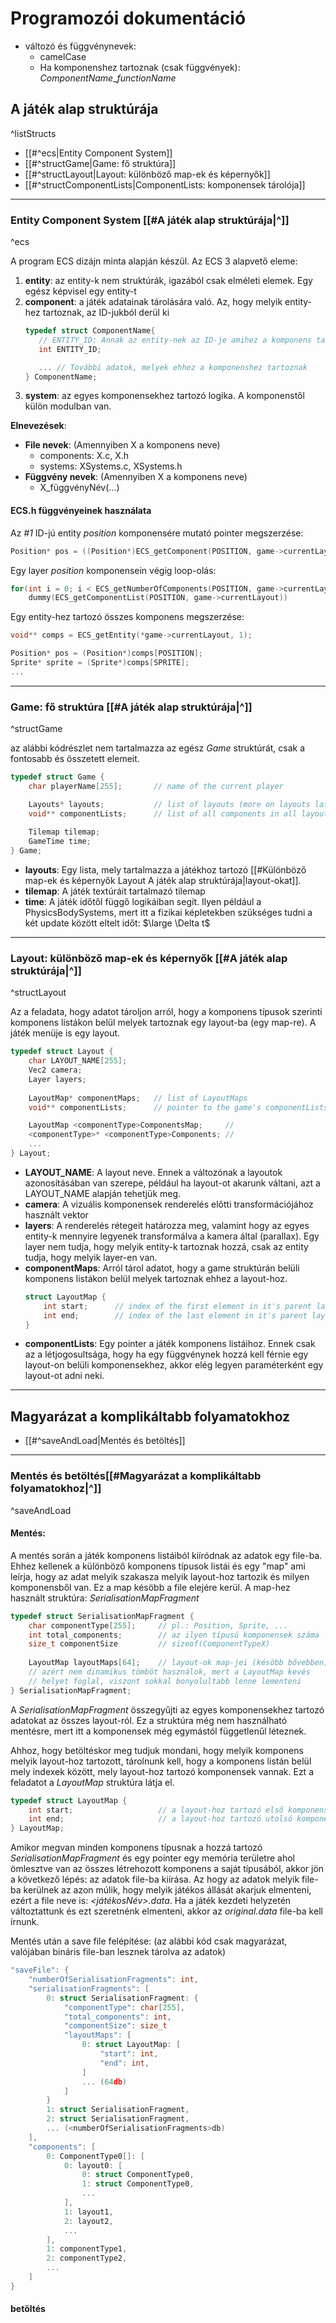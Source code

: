 # Programozói dokumentáció
- változó és függvénynevek: 
	- camelCase
	- Ha komponenshez tartoznak (csak függvények): *ComponentName*_*functionName*

 ## A játék alap struktúrája
 ^listStructs
 
 - [[#^ecs|Entity Component System]]
 - [[#^structGame|Game: fő struktúra]]
 - [[#^structLayout|Layout: különböző map-ek és képernyők]]
 - [[#^structComponentLists|ComponentLists: komponensek tárolója]]
 ---
 ### Entity Component System [[#A játék alap struktúrája|^]]
^ecs

 A program ECS dizájn minta alapján készül.
 Az ECS 3 alapvető eleme:
 1. **entity**: az entity-k nem struktúrák, igazából csak elméleti elemek. Egy egész képvisel egy entity-t
 2. **component**: a játék adatainak tárolására való. Az, hogy melyik entity-hez tartoznak, az ID-jukból derül ki
	 ```c
	 typedef struct ComponentName{
		// ENTITY_ID: Annak az entity-nek az ID-je amihez a komponens tartozik
		int ENTITY_ID;

		... // További adatok, melyek ehhez a komponenshez tartoznak
	 } ComponentName;
	```
 3. **system**: az egyes komponensekhez tartozó logika. A komponenstől külön modulban van. 
 
**Elnevezések**: 
- **File nevek**: (Amennyiben X a komponens neve)
	- components: X.c, X.h
	- systems: XSystems.c, XSystems.h
- **Függvény nevek**: (Amennyiben X a komponens neve)
	- X_függvényNév(...)
#### ECS.h függvényeinek használata
Az *#1* ID-jú entity *position* komponensére mutató pointer megszerzése: 
```c
Position* pos = ((Position*)ECS_getComponent(POSITION, game->currentLayout, 1));
```
Egy layer *position* komponensein végig loop-olás:
```c
for(int i = 0; i < ECS_getNumberOfComponents(POSITION, game->currentLayout); i++)
	dummy(ECS_getComponentList(POSITION, game->currentLayout))
```
Egy entity-hez tartozó összes komponens megszerzése:
```c
void** comps = ECS_getEntity(*game->currentLayout, 1);

Position* pos = (Position*)comps[POSITION];
Sprite* sprite = (Sprite*)comps[SPRITE];
...
```
---
### Game: fő struktúra [[#A játék alap struktúrája|^]]
^structGame

az alábbi kódrészlet nem tartalmazza az egész *Game* struktúrát, csak a fontosabb és összetett elemeit. 
```c
typedef struct Game {
	char playerName[255];		// name of the current player

	Layouts* layouts;			// list of layouts (more on layouts later)
	void** componentLists;		// list of all components in all layouts
	
	Tilemap tilemap;
	GameTime time;
} Game;
```
- **layouts**: Egy lista, mely tartalmazza a játékhoz tartozó [[#Különböző map-ek és képernyők Layout A játék alap struktúrája|layout-okat]]. 
- **tilemap**: A játék textúráit tartalmazó tilemap
- **time**: A játék időtől függő logikáiban segít. Ilyen például a PhysicsBodySystems, mert itt a fizikai képletekben szükséges tudni a két update között eltelt időt: $\large \Delta t$
---
### Layout: különböző map-ek és képernyők [[#A játék alap struktúrája|^]]
^structLayout

Az a feladata, hogy adatot tároljon arról, hogy a komponens típusok szerinti komponens listákon belül melyek tartoznak egy layout-ba (egy map-re). A játék menüje is egy layout.
```c
typedef struct Layout {
	char LAYOUT_NAME[255];
	Vec2 camera;
	Layer layers;
	
	LayoutMap* componentMaps; 	// list of LayoutMaps
	void** componentLists;  	// pointer to the game's componentLists

	LayoutMap <componentType>ComponentsMap;		// 
	<componentType>* <componentType>Components;	//
	...
} Layout;
```
- **LAYOUT_NAME**: A layout neve. Ennek a változónak a layoutok azonosításában  van szerepe, például ha layout-ot akarunk váltani, azt a LAYOUT_NAME alapján tehetjük meg. 
- **camera**: A vizuális komponensek renderelés előtti transformációjához használt vektor
- **layers**: A renderelés rétegeit határozza meg, valamint hogy az egyes entity-k mennyire legyenek transformálva a kamera által (parallax). Egy layer nem tudja, hogy melyik entity-k tartoznak hozzá, csak az entity tudja, hogy melyik layer-en van. 
- **componentMaps**: Arról tárol adatot, hogy a game struktúrán belüli komponens listákon belül melyek tartoznak ehhez a layout-hoz. 
	```c
	struct LayoutMap {
		int start; 		// index of the first element in it's parent layout
		int end;		// index of the last element in it's parent layout
	}
	```
- **componentLists**: Egy pointer a játék komponens listáihoz. Ennek csak az a létjogosultsága, hogy ha egy függvénynek hozzá kell férnie egy layout-on belüli komponensekhez, akkor elég legyen paraméterként egy layout-ot adni neki. 
---
## Magyarázat a komplikáltabb folyamatokhoz
- [[#^saveAndLoad|Mentés és betöltés]] 
---
### Mentés és betöltés[[#Magyarázat a komplikáltabb folyamatokhoz|^]]
^saveAndLoad

#### Mentés:
A mentés során a játék komponens listáiból kiíródnak az adatok egy file-ba. Ehhez kellenek a különböző komponens típusok listái és egy "map" ami leírja, hogy az adat melyik szakasza melyik layout-hoz tartozik és milyen komponensből van. Ez a map késöbb a file elejére kerül. 
A map-hez használt struktúra: *SerialisationMapFragment*
```c
typedef struct SerialisationMapFragment {
	char componentType[255];     // pl.: Position, Sprite, ...
	int total_components;   	 // az ilyen típusú komponensek száma
	size_t componentSize		 // sizeof(ComponentTypeX)
	
	LayoutMap layoutMaps[64];    // layout-ok map-jei (késöbb bővebben)
	// azért nem dinamikus tömböt használok, mert a LayoutMap kevés
	// helyet foglal, viszont sokkal bonyolultabb lenne lementeni
} SerialisationMapFragment;
```
A *SerialisationMapFragment* összegyűjti az egyes komponensekhez tartozó adatokat az összes layout-ról. Ez a struktúra még nem használható mentésre, mert itt a komponensek még egymástól függetlenűl léteznek. 

Ahhoz, hogy betöltéskor meg tudjuk mondani, hogy melyik komponens melyik layout-hoz tartozott, tárolnunk kell, hogy a komponens listán belül mely indexek között, mely layout-hoz tartozó komponensek vannak. 
Ezt a feladatot a *LayoutMap* struktúra látja el. 
```c
typedef struct LayoutMap {
	int start;					 // a layout-hoz tartozó első komponens indexe
	int end;					 // a layout-hoz tartozó utolsó komponens indexe
} LayoutMap;
```

Amikor megvan minden komponens típusnak a hozzá tartozó *SerialisationMapFragment* és egy pointer egy memória területre ahol ömlesztve van az összes létrehozott komponens a saját típusából, akkor jön a következő lépés: az adatok file-ba kiírása. Az hogy az adatok melyik file-ba kerülnek az azon múlik, hogy melyik játékos állását akarjuk elmenteni, ezért a file neve is: *<játékosNév>.data*. Ha a játék kezdeti helyzetén változtattunk és ezt szeretnénk elmenteni, akkor az *original.data* file-ba kell írnunk. 

Mentés után a save file felépítése: (az alábbi kód csak magyarázat, valójában bináris file-ban lesznek tárolva az adatok)
```c
"saveFile": {
	"numberOfSerialisationFragments": int,
	"serialisationFragments": [
		0: struct SerialisationFragment: {
			"componentType": char[255],
			"total_components": int,
			"componentSize": size_t
			"layoutMaps": [
				0: struct LayoutMap: [
					"start": int,
					"end": int,
				]
				... (64db)
			]
		}
		1: struct SerialisationFragment,
		2: struct SerialisationFragment,
		... (<numberOfSerialisationFragments>db)
	],
	"components": [
		0: ComponentType0[]: [
			0: layout0: [
				0: struct ComponentType0,
				1: struct ComponentType0,
				...
			],
			1: layout1,
			2: layout2,
			...
		],
		1: componentType1,
		2: componentType2,
		...
	]
}
```
#### betöltés
